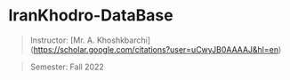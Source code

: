 # IranKhodro-DataBase
> Instructor: [Mr. A. Khoshkbarchi] (https://scholar.google.com/citations?user=uCwyJB0AAAAJ&hl=en)

> Semester: Fall 2022
